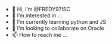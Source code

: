 - 👋 Hi, I’m @FREDY97ISC
- 👀 I’m interested in ...
- 🌱 I’m currently learning python and JS
- 💞️ I’m looking to collaborate on Oracle
- 📫 How to reach me ...

<!---
FREDY97ISC/FREDY97ISC is a ✨ special ✨ repository because its `README.md` (this file) appears on your GitHub profile.
You can click the Preview link to take a look at your changes.
--->
